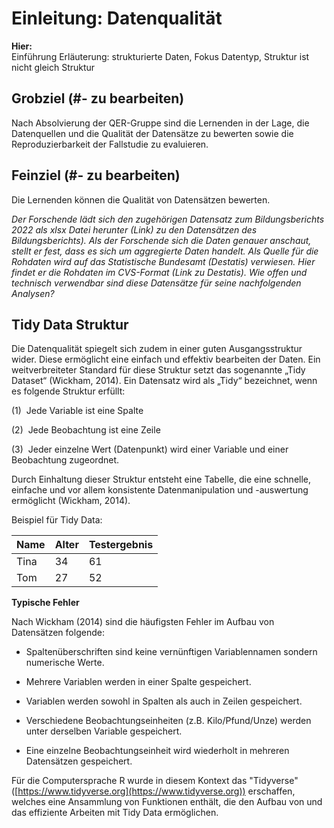 # Einleitung: Datenqualität

**Hier:**\
Einführung Erläuterung: strukturierte Daten, Fokus Datentyp, Struktur ist nicht gleich Struktur


## Grobziel (#- zu bearbeiten)
Nach Absolvierung der QER-Gruppe sind die Lernenden in der Lage, die Datenquellen und die Qualität der Datensätze zu bewerten sowie die Reproduzierbarkeit der Fallstudie zu evaluieren.

## Feinziel (#- zu bearbeiten)
Die Lernenden können die Qualität von Datensätzen bewerten.

*Der Forschende lädt sich den zugehörigen Datensatz zum Bildungsberichts 2022 als xlsx Datei herunter (Link) zu den Datensätzen des Bildungsberichts). Als der Forschende sich die Daten genauer anschaut, stellt er fest, dass es sich um aggregierte Daten handelt. Als Quelle für die Rohdaten wird auf das Statistische Bundesamt (Destatis) verwiesen. Hier findet er die Rohdaten im CVS-Format (Link zu Destatis). Wie offen und technisch verwendbar sind diese Datensätze für seine nachfolgenden Analysen?*

## Tidy Data Struktur

Die Datenqualität spiegelt sich zudem in einer guten Ausgangsstruktur wider. Diese ermöglicht eine einfach und effektiv bearbeiten der Daten. Ein weitverbreiteter Standard für diese Struktur setzt das sogenannte „Tidy Dataset“ (Wickham, 2014). Ein Datensatz wird als „Tidy“ bezeichnet, wenn es folgende Struktur erfüllt:

(1)  Jede Variable ist eine Spalte

(2)  Jede Beobachtung ist eine Zeile

(3)  Jeder einzelne Wert (Datenpunkt) wird
einer Variable und einer Beobachtung zugeordnet.

Durch Einhaltung dieser Struktur entsteht eine Tabelle, die eine schnelle, einfache und vor allem konsistente Datenmanipulation und -auswertung ermöglicht (Wickham, 2014).

Beispiel für Tidy Data:

Name | Alter | Testergebnis
---- | ----- | ------------
Tina | 34    | 61
Tom  | 27    | 52


**Typische Fehler**

Nach Wickham (2014) sind die häufigsten Fehler im Aufbau von Datensätzen folgende:

- Spaltenüberschriften sind keine vernünftigen Variablennamen sondern numerische Werte.

- Mehrere Variablen werden in einer Spalte gespeichert.

- Variablen werden sowohl in Spalten als auch in Zeilen gespeichert.

- Verschiedene Beobachtungseinheiten (z.B. Kilo/Pfund/Unze) werden unter derselben Variable gespeichert.

- Eine einzelne Beobachtungseinheit wird wiederholt in mehreren Datensätzen gespeichert.

Für die Computersprache R wurde in diesem Kontext das "Tidyverse" ([https://www.tidyverse.org](https://www.tidyverse.org)) erschaffen, welches eine Ansammlung von Funktionen enthält, die den Aufbau von und das effiziente Arbeiten mit Tidy Data ermöglichen.